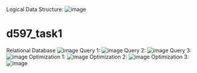 


Logical Data Structure:
![image](https://github.com/user-attachments/assets/44912c38-d654-4c2d-ad44-c0c5a04088b2)
# d597_task1
Relational Database
![image](https://github.com/user-attachments/assets/eda7f029-3fa6-4401-94f1-b609348acb03)
Query 1:
![image](https://github.com/user-attachments/assets/63dd0142-e46c-47db-bb7a-6982807854cc)
Query 2:
![image](https://github.com/user-attachments/assets/1dddd8a9-4514-40e0-b55f-f2ec4d1d90d5)
Query 3:
![image](https://github.com/user-attachments/assets/9df44da3-119c-4206-a1de-2238b1686250)
Optimization 1:
![image](https://github.com/user-attachments/assets/6352259e-ff03-4795-bd09-1e6d7ee3ed75)
Optimization 2:
![image](https://github.com/user-attachments/assets/1ebfdb2d-f75e-4695-ba8b-412fcd6eda64)
Optimization 3:
![image](https://github.com/user-attachments/assets/a82383e0-cd8b-4b3c-b6db-c043fefa81c9)
